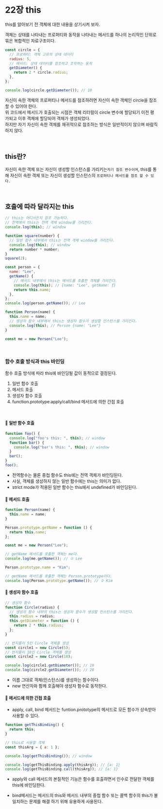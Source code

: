 # 22장 this

this를 알아보기 전 객체에 대한 내용을 상기시켜 보자.

객체는 상태를 나타내는 프로퍼티와 동작을 나타내는 메서드를 하나의 논리적인 단위로 묶은 복합적인 자료구조이다.

```javascript
const circle = {
  // 프로퍼티: 객체 고유의 상태 데이터
  radius: 5,
  // 메서드: 상태 데이터를 참조하고 조작하는 동작
  getDiameter() {
    return 2 * circle.radius;
  },
};

console.log(circle.getDiameter()); // 10
```

자신이 속한 객체의 프로퍼티나 메서드를 참조하려면 자신이 속한 객체인 circle을 참조할 수 있어야 한다.  
위 코드에서 메서드가 호출되는 시점은 객체 리터럴이 circle 변수에 할당되기 이전 평가되고 이후 객체에 할당되어 객체가 생성되었다.  
하지만 자기 자신이 속한 객체를 재귀적으로 참조하는 방식은 일반적이지 않으며 바람직하지 않다.

 <br>

## this란?

자신이 속한 객체 또는 자신이 생성할 인스턴스를 가리키는`자기 참조 변수이며`, this를 통해 자신이 속한 객체 또는 자신이 생성할 인스턴스의 `프로퍼티나 메서드를 참조 할 수 있다.`

 <br>

## 호출에 따라 달라지는 this

```javascript
// this는 어디서든지 참조 가능하다.
// 전역에서 this는 전역 객체 window를 가리킨다.
console.log(this); // window

function square(number) {
  // 일반 함수 내부에서 this는 전역 객체 window를 가리킨다.
  console.log(this); // window
  return number * number;
}
square(2);

const person = {
  name: "Lee",
  getName() {
    // 메서드 내부에서 this는 메서드를 호출한 객체를 가리킨다.
    console.log(this); // {name: "Lee", getName: ƒ}
    return this.name;
  },
};
console.log(person.getName()); // Lee

function Person(name) {
  this.name = name;
  // 생성자 함수 내부에서 this는 생성자 함수가 생성할 인스턴스를 가리킨다.
  console.log(this); // Person {name: "Lee"}
}

const me = new Person("Lee");
```

<br/>

### 함수 호출 방식과 this 바인딩

함수 호출 방식에 따라 this에 바인딩될 값이 동적으로 결정된다.

1. 일반 함수 호출
2. 메서드 호출
3. 생성자 함수 호출
4. function.prototype.apply/call/bind 메서드에 의한 간접 호출

<br/>

#### 🔸 일반 함수 호출

```javascript
function foo() {
  console.log("foo's this: ", this); // window
  function bar() {
    console.log("bar's this: ", this); // window
  }
  bar();
}
foo();
```

- 전역함수는 물론 중첩 함수도 this에는 전역 객체가 바인딩된다.
- 사실, 객체를 생성하지 않는 일반 함수에는 this는 의미가 없다.
- strict mode가 적용된 일반 함수는 this에서 undefined가 바인딩된다.

#### 🔸 메서드 호출

```javascript
function Person(name) {
  this.name = name;
}

Person.prototype.getName = function () {
  return this.name;
};

const me = new Person("Lee");

// getName 메서드를 호출한 객체는 me다.
console.log(me.getName()); // ① Lee

Person.prototype.name = "Kim";

// getName 메서드를 호출한 객체는 Person.prototype이다.
console.log(Person.prototype.getName()); // ② Kim
```

#### 🔸 생성자 함수 호출

```javascript
// 생성자 함수
function Circle(radius) {
  // 생성자 함수 내부의 this는 생성자 함수가 생성할 인스턴스를 가리킨다.
  this.radius = radius;
  this.getDiameter = function () {
    return 2 * this.radius;
  };
}

// 반지름이 5인 Circle 객체를 생성
const circle1 = new Circle(5);
// 반지름이 10인 Circle 객체를 생성
const circle2 = new Circle(10);

console.log(circle1.getDiameter()); // 10
console.log(circle2.getDiameter()); // 20
```

- 이름 그대로 객체(인스턴스)를 생성하는 함수이다.
- new 연산자와 함께 호출해야 생성자 함수로 동작한다.

#### 🔸 메서드에 의한 간접 호출

- apply, call, bind 메서드는 funtion.prototype의 메서드로 모든 함수가 상속받아 사용할 수 있다.

```javascript
function getThisBinding() {
  return this;
}

// this로 사용할 객체
const thisArg = { a: 1 };

console.log(getThisBinding()); // window

console.log(getThisBinding.apply(thisArg)); // {a: 1}
console.log(getThisBinding.call(thisArg)); // {a: 1}
```

- apply와 call 메서드의 본질적인 기능은 함수를 호출하면서 인수로 전달한 객체를 this에 바인딩한다.

- bind메서드는 메서드의 this와 메서드 내부의 중첩 함수 또는 콜백 함수의 this가 불일치하는 문제를 해결 하기 위해 유용하게 사용된다.
